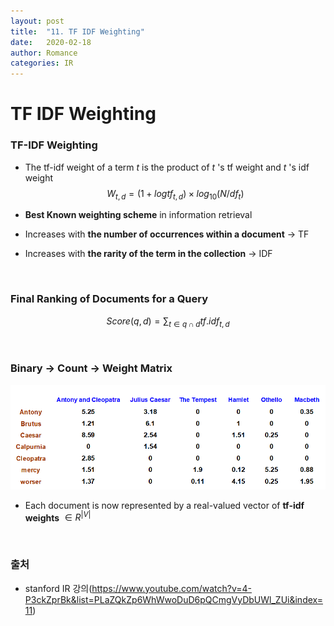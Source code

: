 ```yaml
---
layout: post
title:  "11. TF IDF Weighting"
date:   2020-02-18
author: Romance
categories: IR
---
```

# TF IDF Weighting

### TF-IDF Weighting

- The tf-idf weight of a term $t$ is the product of $t$ 's tf weight and $t$ 's idf weight
  $$
  W_{t,d} = (1+logtf_{t,d}) \times log_{10}(N/df_t)
  $$

- **Best Known weighting scheme** in information retrieval

- Increases with **the number of occurrences within a document**  → TF

- Increases with **the rarity of the term in the collection**  → IDF

<br>

### Final Ranking of Documents for a Query

$$
Score(q,d) = \sum_{t \in q\cap d}tf.idf_{t,d}
$$

<br>

### Binary  → Count  → Weight Matrix

<img src="/assets/image/weight_matrix.PNG">

- Each document is now represented by a real-valued vector of **tf-idf weights**  $\in R^{|V|}$

<br>

### 출처

- stanford IR 강의(https://www.youtube.com/watch?v=4-P3ckZprBk&list=PLaZQkZp6WhWwoDuD6pQCmgVyDbUWl_ZUi&index=11)

